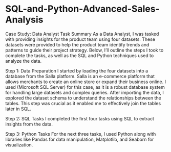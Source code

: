 # SQL-and-Python-Advanced-Sales-Analysis
Case Study: Data Analyst Task Summary
As a Data Analyst, I was tasked with providing insights for the product team using four datasets. These datasets were provided to help the product team identify trends and patterns to guide their project strategy. Below, I’ll outline the steps I took to complete the tasks, as well as the SQL and Python techniques used to analyze the data.

Step 1: Data Preparation
I started by loading the four datasets into a database from the Salla platform. Salla is an e-commerce platform that allows merchants to create an online store or expand their business online.
I used (Microsoft SQL Server) for this case, as it is a robust database system for handling large datasets and complex queries. After importing the data, I explored the dataset schema to understand the relationships between the tables. This step was crucial as it enabled me to effectively join the tables later in SQL.

Step 2: SQL Tasks
I completed the first four tasks using SQL to extract insights from the data.

Step 3: Python Tasks
For the next three tasks, I used Python along with libraries like Pandas for data manipulation, Matplotlib, and Seaborn for visualization.
